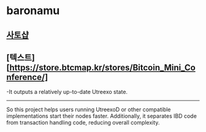 # baronamu
[사토샵](https://store.btcmap.kr/stores/Bitcoin_Mini_Conference/)
---

[텍스트][https://store.btcmap.kr/stores/Bitcoin_Mini_Conference/]
-----

-It outputs a relatively up-to-date Utreexo state. 
***
So this project helps users running UtreexoD or other compatible implementations start their nodes faster. 
Additionally, it separates IBD code from transaction handling code, reducing overall complexity.
